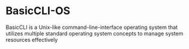 # BasicCLI-OS
BasicCLI is a Unix-like command-line-interface operating system that utilizes multiple standard operating system concepts to manage system resources effectively
